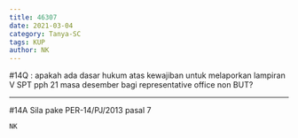 ```yaml
---
title: 46307
date: 2021-03-04
category: Tanya-SC
tags: KUP
author: NK
---
```


#14Q : apakah ada dasar hukum atas kewajiban untuk melaporkan lampiran V SPT pph 21 masa desember bagi representative office non BUT?

---

#14A Sila pake PER-14/PJ/2013 pasal 7

`NK`
